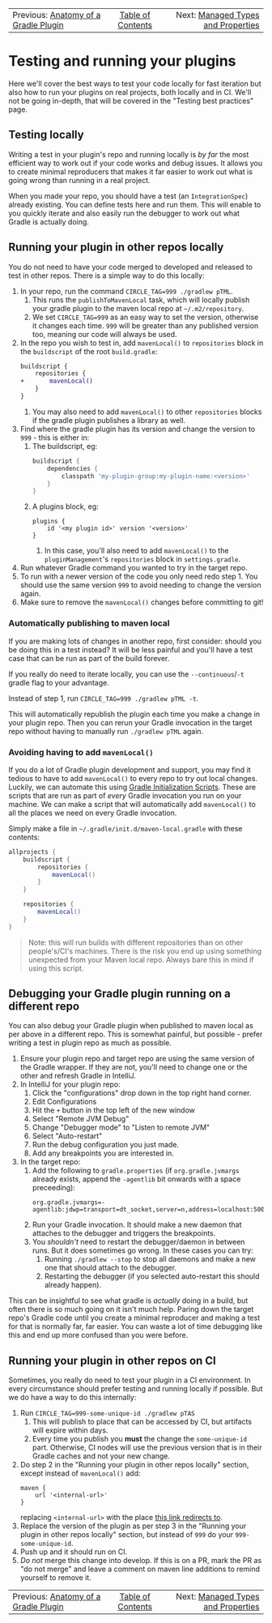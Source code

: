 <!-- PreviousNext:START -->
<table><tr>
  <td>Previous: <a href="anatomy-of-a-gradle-plugin.md">Anatomy of a Gradle Plugin</a></td>
  <td align="center"><a href="../README.md#table-of-contents">Table of Contents</a></td>
  <td align="right">Next: <a href="managed-types-and-properties.md">Managed Types and Properties</a></td>
</tr></table>
<!-- PreviousNext:END -->

# Testing and running your plugins

Here we'll cover the best ways to test your code locally for fast iteration but also how to run your plugins on real projects, both locally and in CI. We'll not be going in-depth, that will be covered in the "Testing best practices" page.

## Testing locally

Writing a test in your plugin's repo and running locally is _by far_ the most efficient way to work out if your code works and debug issues. It allows you to create minimal reproducers that makes it far easier to work out what is going wrong than running in a real project.

When you made your repo, you should have a test (an `IntegrationSpec`) already existing. You can define tests here and run them. This will enable to you quickly iterate and also easily run the debugger to work out what Gradle is actually doing.

## Running your plugin in other repos locally

You do not need to have your code merged to developed and released to test in other repos. There is a simple way to do this locally:

1. In your repo, run the command `CIRCLE_TAG=999 ./gradlew pTML`.
   1. This runs the `publishToMavenLocal` task, which will locally publish your gradle plugin to the maven local repo at `~/.m2/repository`.
   2. We set `CIRCLE_TAG=999` as an easy way to set the version, otherwise it changes each time. `999` will be greater than any published version too, meaning our code will always be used. 
2. In the repo you wish to test in, add `mavenLocal()` to `repositories` block in the `buildscript` of the root `build.gradle`:
    ```diff
    buildscript {
        repositories {
    +       mavenLocal()
        }
    }
    ```
   1. You may also need to add `mavenLocal()` to other `repositories` blocks if the gradle plugin publishes a library as well.
3. Find where the gradle plugin has its version and change the version to `999` - this is either in:
   1. The buildscript, eg:
        ```gradle
        buildscript {
            dependencies {
                classpath 'my-plugin-group:my-plugin-name:<version>'
            }
        }
        ```
   2. A plugins block, eg:
        ```
        plugins {
            id '<my plugin id>' version '<version>'
        }
        ```
      1. In this case, you'll also need to add `mavenLocal()` to the `pluginManagement`'s `repositories` block in `settings.gradle`.
4. Run whatever Gradle command you wanted to try in the target repo.
5. To run with a newer version of the code you only need redo step 1. You should use the same version `999` to avoid needing to change the version again.
6. Make sure to remove the `mavenLocal()` changes before committing to git!

### Automatically publishing to maven local

If you are making lots of changes in another repo, first consider: should you be doing this in a test instead? It will be less painful and you'll have a test case that can be run as part of the build forever.

If you really do need to iterate locally, you can use the `--continuous`/`-t` gradle flag to your advantage.

Instead of step 1, run `CIRCLE_TAG=999 ./gradlew pTML -t`.

This will automatically republish the plugin each time you make a change in your plugin repo. Then you can rerun your Gradle invocation in the target repo without having to manually run `./gradlew pTML` again.

### Avoiding having to add `mavenLocal()`

If you do a lot of Gradle plugin development and support, you may find it tedious to have to add `mavenLocal()` to every repo to try out local changes. Luckily, we can automate this using [Gradle Initialization Scripts](https://docs.gradle.org/current/userguide/init_scripts.html). These are scripts that are run as part of _every_ Gradle invocation you run on your machine. We can make a script that will automatically add `mavenLocal()` to all the places we need on every Gradle invocation.

Simply make a file in `~/.gradle/init.d/maven-local.gradle` with these contents:

```gradle
allprojects {
    buildscript {
        repositories {
            mavenLocal()
        }
    }

    repositories {
        mavenLocal()
    }
}
```

> Note: this will run builds with different repositories than on other people's/CI's machines. There is the risk you end up using something unexpected from your Maven local repo. Always bare this in mind if using this script.

## Debugging your Gradle plugin running on a different repo

You can also debug your Gradle plugin when published to maven local as per above in a different repo. This is somewhat painful, but possible - prefer writing a test in plugin repo as much as possible.

1. Ensure your plugin repo and target repo are using the same version of the Gradle wrapper. If they are not, you'll need to change one or the other and refresh Gradle in IntelliJ.
2. In IntelliJ for your plugin repo:
   1. Click the "configurations" drop down in the top right hand corner.
   2. Edit Configurations
   3. Hit the `+` button in the top left of the new window
   4. Select "Remote JVM Debug"
   5. Change "Debugger mode" to "Listen to remote JVM"
   6. Select "Auto-restart"
   7. Run the debug configuration you just made.
   8. Add any breakpoints you are interested in.
3. In the target repo:
   1. Add the following to `gradle.properties` (if `org.gradle.jvmargs` already exists, append the `-agentlib` bit onwards with a space preceeding):
      ```
      org.gradle.jvmargs=-agentlib:jdwp=transport=dt_socket,server=n,address=localhost:5005
      ```
   2. Run your Gradle invocation. It should make a new daemon that attaches to the debugger and triggers the breakpoints.
   3. You _shouldn't_ need to restart the debugger/daemon in between runs. But it does sometimes go wrong. In these cases you can try:
      1. Running `./gradlew --stop` to stop all daemons and make a new one that should attach to the debugger.
      2. Restarting the debugger (if you selected auto-restart this should already happen).

This can be insightful to see what gradle is _actually_ doing in a build, but often there is so much going on it isn't much help. Paring down the target repo's Gradle code until you create a minimal reproducer and making a test for that is normally far, far easier. You can waste a lot of time debugging like this and end up more confused than you were before.

## Running your plugin in other repos on CI

Sometimes, you really do need to test your plugin in a CI environment. In every circumstance should prefer testing and running locally if possible. But we do have a way to do this internally:

1. Run `CIRCLE_TAG=999-some-unique-id ./gradlew pTAS`
   1. This will publish to place that can be accessed by CI, but artifacts will expire within days.
   2. Every time you publish you **must** the change the `some-unique-id` part. Otherwise, CI nodes will use the previous version that is in their Gradle caches and not your new change. 
2. Do step 2 in the "Running your plugin in other repos locally" section, except instead of `mavenLocal()` add:
    ```
    maven {
        url '<internal-url>'
    }
    ```
   replacing `<internal-url>` with the place [this link redirects to](https://pl.ntr/2kb).
3. Replace the version of the plugin as per step 3 in the "Running your plugin in other repos locally" section, but instead of `999` do your `999-some-unique-id`.
4. Push up and it should run on CI.
5. _Do not_ merge this change into develop. If this is on a PR, mark the PR as "do not merge" and leave a comment on maven line additions to remind yourself to remove it.

<!-- PreviousNext:START -->
<table><tr>
  <td>Previous: <a href="anatomy-of-a-gradle-plugin.md">Anatomy of a Gradle Plugin</a></td>
  <td align="center"><a href="../README.md#table-of-contents">Table of Contents</a></td>
  <td align="right">Next: <a href="managed-types-and-properties.md">Managed Types and Properties</a></td>
</tr></table>
<!-- PreviousNext:END -->
